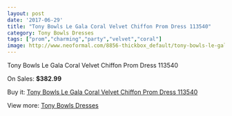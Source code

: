 ```yaml
---
layout: post
date: '2017-06-29'
title: "Tony Bowls Le Gala Coral Velvet Chiffon Prom Dress 113540"
category: Tony Bowls Dresses
tags: ["prom","charming","party","velvet","coral"]
image: http://www.neoformal.com/8856-thickbox_default/tony-bowls-le-gala-coral-velvet-chiffon-prom-dress-113540.jpg
---
```

Tony Bowls Le Gala Coral Velvet Chiffon Prom Dress 113540

On Sales: **$382.99**
<a href="https://www.neoformal.com/en/tony-bowls-dresses/3109-tony-bowls-le-gala-coral-velvet-chiffon-prom-dress-113540.html"><amp-img layout="responsive" width="600" height="600" src="//www.neoformal.com/8856-thickbox_default/tony-bowls-le-gala-coral-velvet-chiffon-prom-dress-113540.jpg" alt="Tony Bowls Le Gala Coral Velvet Chiffon Prom Dress 113540 0" /></a>
<a href="https://www.neoformal.com/en/tony-bowls-dresses/3109-tony-bowls-le-gala-coral-velvet-chiffon-prom-dress-113540.html"><amp-img layout="responsive" width="600" height="600" src="//www.neoformal.com/8858-thickbox_default/tony-bowls-le-gala-coral-velvet-chiffon-prom-dress-113540.jpg" alt="Tony Bowls Le Gala Coral Velvet Chiffon Prom Dress 113540 1" /></a>
<a href="https://www.neoformal.com/en/tony-bowls-dresses/3109-tony-bowls-le-gala-coral-velvet-chiffon-prom-dress-113540.html"><amp-img layout="responsive" width="600" height="600" src="//www.neoformal.com/8857-thickbox_default/tony-bowls-le-gala-coral-velvet-chiffon-prom-dress-113540.jpg" alt="Tony Bowls Le Gala Coral Velvet Chiffon Prom Dress 113540 2" /></a>

Buy it: [Tony Bowls Le Gala Coral Velvet Chiffon Prom Dress 113540](https://www.neoformal.com/en/tony-bowls-dresses/3109-tony-bowls-le-gala-coral-velvet-chiffon-prom-dress-113540.html "Tony Bowls Le Gala Coral Velvet Chiffon Prom Dress 113540")

View more: [Tony Bowls Dresses](https://www.neoformal.com/en/33-tony-bowls-dresses "Tony Bowls Dresses")